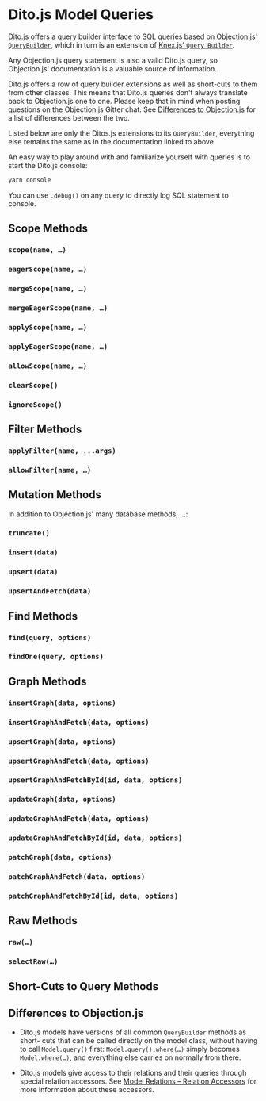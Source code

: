 # Dito.js Model Queries

Dito.js offers a query builder interface to SQL queries based on
[Objection.js' `QueryBuilder`](http://vincit.github.io/objection.js/#querybuilder),
which in turn is an extension of
[Knex.js' `Query Builder`](http://knexjs.org/#Builder).

Any Objection.js query statement is also a valid Dito.js query, so Objection.js'
documentation is a valuable source of information.

Dito.js offers a row of query builder extensions as well as short-cuts to them
from other classes. This means that Dito.js queries don't always translate back
to Objection.js one to one. Please keep that in mind when posting questions on
the Objection.js Gitter chat. See
[Differences to Objection.js](#differences-to-objectionjs) for a list of
differences between the two.

Listed below are only the Ditos.js extensions to its `QueryBuilder`, everything
else remains the same as in the documentation linked to above.

An easy way to play around with and familiarize yourself with queries is to
start the Dito.js console:

```sh
yarn console
```

You can use `.debug()` on any query to directly log SQL statement to console.

## Scope Methods

### `scope(name, …)`
### `eagerScope(name, …)`
### `mergeScope(name, …)`
### `mergeEagerScope(name, …)`
### `applyScope(name, …)`
### `applyEagerScope(name, …)`
### `allowScope(name, …)`
### `clearScope()`
### `ignoreScope()`

## Filter Methods

### `applyFilter(name, ...args)`
### `allowFilter(name, …)`

## Mutation Methods

In addition to Objection.js' many database methods, ...:

### `truncate()`
### `insert(data)`
### `upsert(data)`
### `upsertAndFetch(data)`

## Find Methods

### `find(query, options)`
### `findOne(query, options)`

## Graph Methods

### `insertGraph(data, options)`
### `insertGraphAndFetch(data, options)`
### `upsertGraph(data, options)`
### `upsertGraphAndFetch(data, options)`
### `upsertGraphAndFetchById(id, data, options)`
### `updateGraph(data, options)`
### `updateGraphAndFetch(data, options)`
### `updateGraphAndFetchById(id, data, options)`
### `patchGraph(data, options)`
### `patchGraphAndFetch(data, options)`
### `patchGraphAndFetchById(id, data, options)`

## Raw Methods

### `raw(…)`
### `selectRaw(…)`

## Short-Cuts to Query Methods

## Differences to Objection.js

- Dito.js models have versions of all common `QueryBuilder` methods as short-
  cuts that can be called directly on the model class, without having to call
  `Model.query()` first: `Model.query().where(…)` simply becomes
  `Model.where(…)`, and everything else carries on normally from there.

- Dito.js models give access to their relations and their queries through
  special relation accessors. See
  [Model Relations – Relation Accessors](./model-relations#relation-accessors)
  for more information about these accessors.
